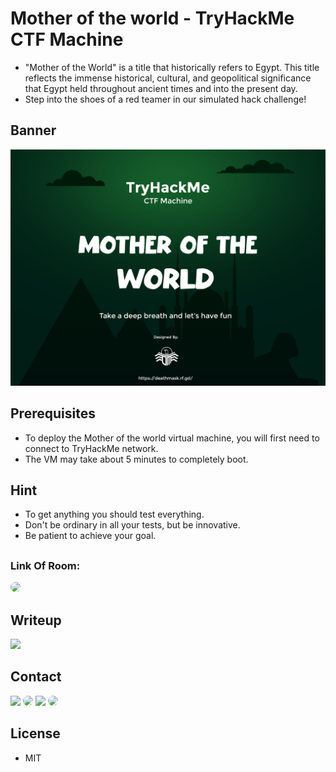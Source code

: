 # Mother of the world -  TryHackMe CTF Machine
* "Mother of the World" is a title that historically refers to Egypt. This title reflects the immense historical, cultural, and geopolitical significance that Egypt held throughout ancient times and into the present day.
* Step into the shoes of a red teamer in our simulated hack challenge! 

## Banner

![mother of the world Desktop Banner](./website-demo-image/Motw_ctf.jpg "Desktop Banner")

## Prerequisites
* To deploy the Mother of the world virtual machine, you will first need to connect to TryHackMe network.
* The VM may take about 5 minutes to completely boot.

## Hint
* To get anything you should test everything.
* Don't be ordinary in all your tests, but be innovative.
* Be patient to achieve your goal.
##
### Link Of Room: 
<a  href="https://tryhackme.com/jr/m0ther0fthew0rld" target="_blank"><img src="https://custom-icon-badges.herokuapp.com/badge/TryHackMe-262c3e?style=for-the-badge&logo=tryhackme&logoColor=white" style="border-radius: 30px" target="_blank"></a>
##
## Writeup

<a  href="https://github.com/Death-Mask/Mother-of-the-world/blob/main/writeup.md" target="_blank"><img src="https://custom-icon-badges.herokuapp.com/badge/Writeup-yellow?style=for-the-badge&logo=writeup&logoColor=white"></a>


## Contact

<p align="left" >
  <a  href="https://deathmask.rf.gd" target="_blank"><img src="https://custom-icon-badges.herokuapp.com/badge/Website-white?style=for-the-badge&logo=earth_9647256&logoColor=black%22%20style=%22border-radius:%2030px%22%20target=%22_blank"></a>
  <a  href="https://www.linkedin.com/in/ahmed-abd-alalim-286768299/" target="_blank"><img src="https://img.shields.io/badge/-LinkedIn-%230077B5?style=for-the-badge&logo=linkedin&logoColor=white" style="border-radius: 30px" target="_blank"></a>
  <a  href="https://github.com/Death-Mask" target="_blank"><img src="https://img.shields.io/badge/GitHub-000000?style=for-the-badge&logo=github&logoColor=whit style="border-radius: 30px" target="_blank"></a>
  <a  href="https://tryhackme.com/p/DeathMask" target="_blank"><img src="https://custom-icon-badges.herokuapp.com/badge/TryHackMe-262c3e?style=for-the-badge&logo=tryhackme&logoColor=white" style="border-radius: 30px" target="_blank"></a>
</p>

## License

* MIT
